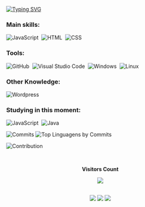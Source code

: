 [![Typing SVG](https://readme-typing-svg.herokuapp.com/?color=ffffff&size=48&center=true&vCenter=true&width=1000&lines=I'M+ALEXANDRA+UMPIERRES;A+19+YEAR+OLD+BRAZILIAN+WOMAN;I+STUDY+SYSTEMS+DEVELOPMENT)](https://git.io/typing-svg)

### Main skills:

![JavaScript](https://img.shields.io/badge/-JavaScript-black?style=for-the-badge&logo=javascript&labelColor=black&textColor=black)&nbsp;
![HTML](https://img.shields.io/badge/-HTML-black?style=for-the-badge&logo=html5&labelColor=black)&nbsp;
![CSS](https://img.shields.io/badge/-CSS-black?style=for-the-badge&logo=CSS3&logoColor=1572B6&labelColor=black)&nbsp;

### Tools:

![GitHub](https://img.shields.io/badge/-GitHub-black?style=for-the-badge&logo=github&labelColor=black)&nbsp;
![Visual Studio Code](https://img.shields.io/badge/-Visual%20Studio%20Code-black?style=for-the-badge&logo=visual-studio-code&logoColor=white&labelColor=black)&nbsp;
![Windows](https://img.shields.io/badge/-Windows-black?style=for-the-badge&logo=windows&labelColor=black)&nbsp;
![Linux](https://img.shields.io/badge/Linux-black?style=for-the-badge&logo=linux&logoColor=white)&nbsp;

### Other Knowledge:

![Wordpress](https://img.shields.io/badge/Wordpress-black?style=for-the-badge&logo=wordpress&logoColor=white)&nbsp;

### Studying in this moment:

![JavaScript](https://img.shields.io/badge/-JavaScript-black?style=for-the-badge&logo=javascript&labelColor=black&textColor=black)&nbsp;
![Java](https://img.shields.io/badge/Java-black?style=for-the-badge&logo=openjdk&logoColor=white)&nbsp;

![Commits](http://github-profile-summary-cards.vercel.app/api/cards/productive-time?username=umpierres&theme=monokai&utcOffset=8)
![Top Linguagens by Commits](http://github-profile-summary-cards.vercel.app/api/cards/most-commit-language?username=umpierres&theme=monokai)

![Contribution](https://activity-graph.herokuapp.com/graph?username=umpierres&theme=xcode&hide_border=true&area=true)

<div align="center">
<br><p align="centre"><b>Visitors Count</b></p>  
<p align="center"><img align="center" src="https://profile-counter.glitch.me/{umpierres}/count.svg" /></p> 
<br></div>

<div align="center">  
<a href="https://www.instagram.com/1pierres/" target="_blank"><img src="https://img.shields.io/badge/-Instagram-%23E4405F?style=for-the-badge&logo=instagram&logoColor=white"></a>
<a href="https://www.linkedin.com/in/alexandra-umpierres-3a729121b/" target="_blank"><img src="https://img.shields.io/badge/-LinkedIn-%230077B5?style=for-the-badge&logo=linkedin&logoColor=white" target="_blank"></a> 
<a href="https://discord.com/channels/@umpierres#1708" target="_blank"><img src="https://img.shields.io/badge/Discord-7289DA?style=for-the-badge&logo=discord&logoColor=white" target="_blank"></a> 
</div>
